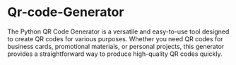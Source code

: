 # Qr-code-Generator
The Python QR Code Generator is a versatile and easy-to-use tool designed to create QR codes for various purposes. Whether you need QR codes for business cards, promotional materials, or personal projects, this generator provides a straightforward way to produce high-quality QR codes quickly.
